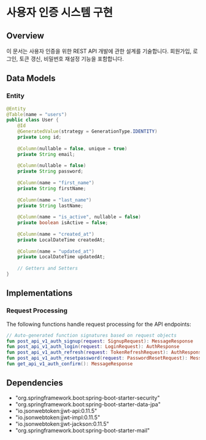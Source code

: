 # 사용자 인증 시스템 구현

## Overview
이 문서는 사용자 인증을 위한 REST API 개발에 관한 설계를 기술합니다. 회원가입, 로그인, 토큰 갱신, 비밀번호 재설정 기능을 포함합니다.

## Data Models

### Entity
```java
@Entity
@Table(name = "users")
public class User {
    @Id
    @GeneratedValue(strategy = GenerationType.IDENTITY)
    private Long id;
    
    @Column(nullable = false, unique = true)
    private String email;
    
    @Column(nullable = false)
    private String password;
    
    @Column(name = "first_name")
    private String firstName;
    
    @Column(name = "last_name")
    private String lastName;
    
    @Column(name = "is_active", nullable = false)
    private boolean isActive = false;
    
    @Column(name = "created_at")
    private LocalDateTime createdAt;
    
    @Column(name = "updated_at")
    private LocalDateTime updatedAt;
    
    // Getters and Setters
}
```

## Implementations

### Request Processing
The following functions handle request processing for the API endpoints:

```kotlin
// Auto-generated function signatures based on request objects
fun post_api_v1_auth_signup(request: SignupRequest): MessageResponse
fun post_api_v1_auth_login(request: LoginRequest): AuthResponse
fun post_api_v1_auth_refresh(request: TokenRefreshRequest): AuthResponse
fun post_api_v1_auth_resetpassword(request: PasswordResetRequest): MessageResponse
fun get_api_v1_auth_confirm(): MessageResponse
```

## Dependencies
- "org.springframework.boot:spring-boot-starter-security"
- "org.springframework.boot:spring-boot-starter-data-jpa"
- "io.jsonwebtoken:jjwt-api:0.11.5"
- "io.jsonwebtoken:jjwt-impl:0.11.5"
- "io.jsonwebtoken:jjwt-jackson:0.11.5"
- "org.springframework.boot:spring-boot-starter-mail"
